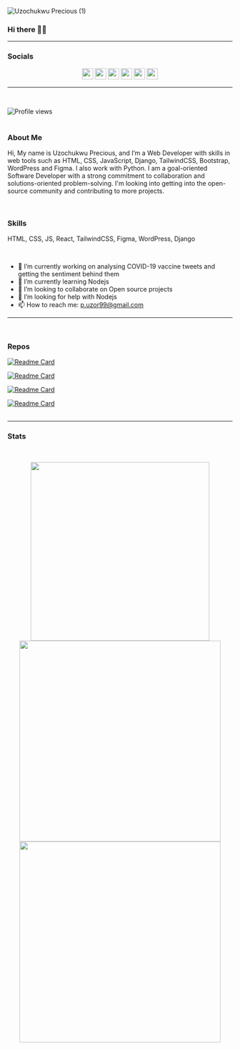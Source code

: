 ![Uzochukwu Precious (1)](https://user-images.githubusercontent.com/40992425/116480999-49a5a100-a87a-11eb-9a13-779b284fa634.png)


### Hi there 👋🏾
<hr>

### Socials
<p align="center">
<a href="https://twitter.com/justvibes401"><img src="https://img.shields.io/badge/twitter-%231DA1F2.svg?&style=for-the-badge&logo=twitter&logoColor=white" height=25></a> 
<a href="https://medium.com/@p-uzor99"><img src="https://img.shields.io/badge/medium-%2312100E.svg?&style=for-the-badge&logo=medium&logoColor=white" height=25></a> 
<a href="https://dev.to/uzor13"><img src="https://img.shields.io/badge/DEV.TO-%230A0A0A.svg?&style=for-the-badge&logo=dev.to&logoColor=white" height=25></a>
<a href="https://https://dribbble.com/Uzor13"><img src="https://img.shields.io/badge/dribbble-%EA4C89.svg?&style=for-the-badge&logo=dribbble&logoColor=white" height=25></a>
<a href=https://www.linkedin.com/in/uzochukwuprecious"><img src="https://img.shields.io/badge/linkedin-%230077B5.svg?&style=for-the-badge&logo=linkedin&logoColor=white" height=25></a>
<a href="mailto:p.uzor99@gmail.com"><img src="https://img.shields.io/badge/gmail-%EA4335.svg?&style=for-the-badge&logo=gmail&logoColor=white" height=25></a>
</p>
<hr>
<br>
                                                                                                                                             
![Profile views](https://gpvc.arturio.dev/uzor13)  
<br>
### About Me
Hi, My name is Uzochukwu Precious, and I’m a Web Developer with skills in web tools such as HTML, CSS, JavaScript, Django, TailwindCSS, Bootstrap, WordPress and Figma. I also work with Python. 
I am a goal-oriented Software Developer with a strong commitment to collaboration and solutions-oriented problem-solving. I'm looking into getting into the open-source community and contributing to more projects.

<br>

### Skills 
HTML, CSS, JS, React, TailwindCSS, Figma, WordPress, Django

<br>

- 🔭 I’m currently working on analysing COVID-19 vaccine tweets and getting the sentiment behind them 
- 🌱 I’m currently learning Nodejs 
- 👯 I’m looking to collaborate on Open source projects 
- 🤔 I’m looking for help with Nodejs 
- 📫 How to reach me: p.uzor99@gmail.com 

<hr>
<br>

### Repos
[![Readme Card](https://github-readme-stats.vercel.app/api/pin/?username=uzor13&repo=Speech_to_sign-language_and_sentiment_analysis&show_owner=true&theme=blueberry)](https://github.com/uzor13/github-readme-stats)
<br>

[![Readme Card](https://github-readme-stats.vercel.app/api/pin/?username=uzor13&repo=TraCalories&show_owner=true&theme=blueberry)](https://github.com/uzor13/github-readme-stats)
<br>

[![Readme Card](https://github-readme-stats.vercel.app/api/pin/?username=uzor13&repo=TSP&show_owner=true&theme=blueberry)](https://github.com/uzor13/github-readme-stats)
<br>

[![Readme Card](https://github-readme-stats.vercel.app/api/pin/?username=uzor13&repo=github-jobs&show_owner=true&theme=blueberry)](https://github.com/uzor13/github-readme-stats)
<br>
<br>
<hr>

### Stats
<br>
<p align="center">
<img src="https://github-readme-stats.vercel.app/api/top-langs/?username=uzor13&theme=cobalt" alt="" width="400">
<br>
<img src="https://github-readme-stats.vercel.app/api?username=uzor13&show_icons=true&theme=cobalt" alt="" width="450"/>
<img src="https://github-readme-streak-stats.herokuapp.com/?user=uzor13&background=193549&currStreakLabel=E583D8&sideLabels=E583D8&currStreakNum=75EEB2&sideNums=75EEB2&dates=75EEB2" alt="" width="450">
<br>
</p>


